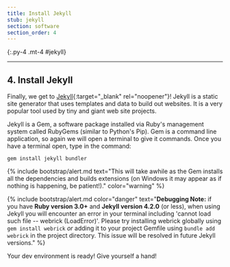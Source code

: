 ```yaml
---
title: Install Jekyll
stub: jekyll
section: software
section_order: 4
---
```


{:.py-4 .mt-4 #jekyll}
***

## 4. Install Jekyll

Finally, we get to [Jekyll](https://jekyllrb.com/){:target="_blank" rel="noopener"}!
Jekyll is a static site generator that uses templates and data to build out websites. 
It is a very popular tool used by tiny and giant web site projects. 

Jekyll is a Gem, a software package installed via Ruby's management system called RubyGems (similar to Python's Pip). 
Gem is a command line application, so again we will open a terminal to give it commands.
Once you have a terminal open, type in the command:

`gem install jekyll bundler`

{% include bootstrap/alert.md text="This will take awhile as the Gem installs all the dependencies and builds extensions (on Windows it may appear as if nothing is happening, be patient!)." color="warning" %}

{% include bootstrap/alert.md color="danger" text="**Debugging Note:** if you have **Ruby version 3.0+** and **Jekyll version 4.2.0** (or less), when using Jekyll you will encounter an error in your terminal including 'cannot load such file -- webrick (LoadError)'.
Please try installing webrick globally using `gem install webrick` *or* adding it to your project Gemfile using `bundle add webrick` in the project directory.
This issue will be resolved in future Jekyll versions." %}

Your dev environment is ready! Give yourself a hand!
